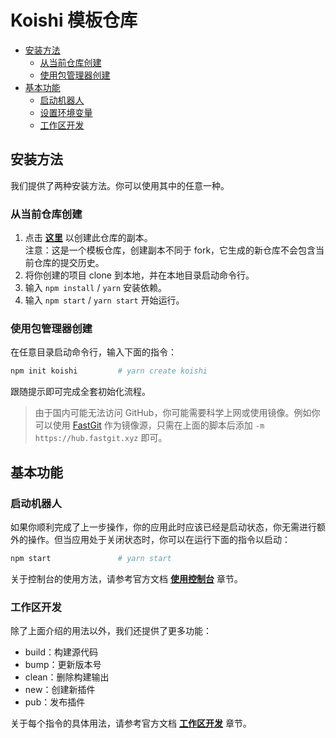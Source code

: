 # Koishi 模板仓库

- [安装方法](#安装方法)
  - [从当前仓库创建](#从当前仓库创建)
  - [使用包管理器创建](#使用包管理器创建)
- [基本功能](#基本功能)
  - [启动机器人](#启动机器人)
  - [设置环境变量](#设置环境变量)
  - [工作区开发](#工作区开发)

## 安装方法

我们提供了两种安装方法。你可以使用其中的任意一种。

### 从当前仓库创建

1. 点击 [**这里**](https://github.com/koishijs/boilerplate/generate) 以创建此仓库的副本。<br>注意：这是一个模板仓库，创建副本不同于 fork，它生成的新仓库不会包含当前仓库的提交历史。
2. 将你创建的项目 clone 到本地，并在本地目录启动命令行。
3. 输入 `npm install` / `yarn` 安装依赖。
4. 输入 `npm start` / `yarn start` 开始运行。

### 使用包管理器创建

在任意目录启动命令行，输入下面的指令：

```sh
npm init koishi         # yarn create koishi
```

跟随提示即可完成全套初始化流程。

> 由于国内可能无法访问 GitHub，你可能需要科学上网或使用镜像。例如你可以使用 [FastGit](http://fastgit.org/) 作为镜像源，只需在上面的脚本后添加 `-m https://hub.fastgit.xyz` 即可。

## 基本功能

### 启动机器人

如果你顺利完成了上一步操作，你的应用此时应该已经是启动状态，你无需进行额外的操作。但当应用处于关闭状态时，你可以在运行下面的指令以启动：

```sh
npm start               # yarn start
```

关于控制台的使用方法，请参考官方文档 [**使用控制台**](https://koishi.js.org/guide/introduction/template.html#使用控制台) 章节。

### 工作区开发

除了上面介绍的用法以外，我们还提供了更多功能：

- build：构建源代码
- bump：更新版本号
- clean：删除构建输出
- new：创建新插件
- pub：发布插件

关于每个指令的具体用法，请参考官方文档 [**工作区开发**](https://koishi.js.org/guide/introduction/development.html) 章节。
